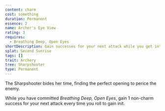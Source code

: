 ```yaml
---
content: charm
cost: something
duration: Permanent
essence: 2
name: Archer's Eye View
rating: 3
requires:
  - Breathing Deep, Open Eyes
shortDescription: Gain successes for your next attack while you get into position
splat: Second Sunrise
tags: []
trait: Archery
tree: Sharpshooter
type: Permanent
---
```


The Sharpshooter bides her time, finding the perfect opening to perice the enemy.

While you have committed _Breathing Deep, Open Eyes_, gain 1 non-charm success for your next attack every time you roll to gain init.
